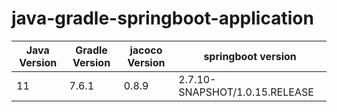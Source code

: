 # java-gradle-springboot-application


|Java Version   |Gradle Version |jacoco Version |springboot version|
|-----------    |-----------    |-----------    |-----------    |
|11|7.6.1|0.8.9|2.7.10-SNAPSHOT/1.0.15.RELEASE|
